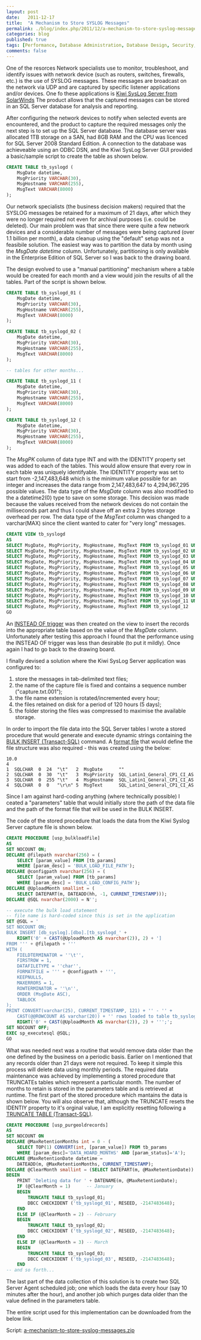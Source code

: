 ```yaml
---
layout: post
date:   2011-12-17
title:  "A Mechanism to Store SYSLOG Messages"
permalink: ./blog/index.php/2011/12/a-mechanism-to-store-syslog-messages/
categories: blog
published: true
tags: [Performance, Database Administration, Database Design, Security, Architecture, Code Samples, data types, Development, SQL Server 2008, SQL Server 2008 R2, SQL Server Agent, T-SQL Programming]
comments: false
---
```

One of the resorces Network specialists use to monitor, troubleshoot, and identify issues with network device (such as routers, switches, firewalls, etc.) is the use of SYSLOG messages. These messages are broadcast on the network via UDP and are captured by specific listener applications and/or devices. One fo these applications is [Kiwi SysLog Server from SolarWinds](http://www.solarwinds.com/products/kiwi_syslog_server/) The product allows that the captured messages can be stored in an SQL Server database for analysis and reporting.

After configuring the network devices to notify when selected events are encountered, and the product to capture the required messages only the next step is to set up the SQL Server database. The database server was allocated 1TB storage on a SAN, had 8GB RAM and the CPU was licenced for SQL Server 2008 Standard Edition. A connection to the database was achieveable using an ODBC DSN, and the Kiwi SysLog Server GUI provided a basic/sample script to create the table as shown below.

``` sql
CREATE TABLE tb_syslogd (
    MsgDate datetime,
    MsgPriority VARCHAR(30),
    MsgHostname VARCHAR(255),
    MsgText VARCHAR(8000)
);
```

Our network specialists (the business decision makers) required that the SYSLOG messages be retained for a maximum of 21 days, after which they were no longer required not even for archival purposes (i.e. could be deleted). Our main problem was that since there were quite a few network devices and a considerable number of messages were being captured (over 1.1 billion per month), a data cleanup using the "default" setup was not a feasibile solution. The easiest way was to partition the data by month using the _MsgDate datetime_ column. Unfortunately, partitioning is only available in the Enterprise Edition of SQL Server so I was back to the drawing board.

The design evolved to use a "manual partitioning" mechanism where a table would be created for each month and a view would join the results of all the tables. Part of the script is shown below.

``` sql
CREATE TABLE tb_syslogd_01 (
    MsgDate datetime,
    MsgPriority VARCHAR(30),
    MsgHostname VARCHAR(255),
    MsgText VARCHAR(8000)
);

CREATE TABLE tb_syslogd_02 (
    MsgDate datetime,
    MsgPriority VARCHAR(30),
    MsgHostname VARCHAR(255),
    MsgText VARCHAR(8000)
);

-- tables for other months...

CREATE TABLE tb_syslogd_11 (
    MsgDate datetime,
    MsgPriority VARCHAR(30),
    MsgHostname VARCHAR(255),
    MsgText VARCHAR(8000)
);

CREATE TABLE tb_syslogd_12 (
    MsgDate datetime,
    MsgPriority VARCHAR(30),
    MsgHostname VARCHAR(255),
    MsgText VARCHAR(8000)
);
```

The _MsgPK_ column of data type INT and with the IDENTITY property set was added to each of the tables. This would allow ensure that every row in each table was uniquely identifyable. The IDENTITY property was set to start from -2,147,483,648 which is the minimum value possible for an integer and increases the data range from 2,147,483,647 to 4,294,967,295 possible values. The data type of the _MsgDate_ column was also modified to the a datetime2(0) type to save on some storage. This decision was made because the values received from the network devices do not contain the milliseconds part and thus I could shave off an extra 2 bytes storage overhead per row. The data type of the _MsgText_ column was changed to a varchar(MAX) since the client wanted to cater for "very long" messages.

``` sql
CREATE VIEW tb_syslogd
AS
SELECT MsgDate, MsgPriority, MsgHostname, MsgText FROM tb_syslogd_01 UNION ALL
SELECT MsgDate, MsgPriority, MsgHostname, MsgText FROM tb_syslogd_02 UNION ALL
SELECT MsgDate, MsgPriority, MsgHostname, MsgText FROM tb_syslogd_03 UNION ALL
SELECT MsgDate, MsgPriority, MsgHostname, MsgText FROM tb_syslogd_04 UNION ALL
SELECT MsgDate, MsgPriority, MsgHostname, MsgText FROM tb_syslogd_05 UNION ALL
SELECT MsgDate, MsgPriority, MsgHostname, MsgText FROM tb_syslogd_06 UNION ALL
SELECT MsgDate, MsgPriority, MsgHostname, MsgText FROM tb_syslogd_07 UNION ALL
SELECT MsgDate, MsgPriority, MsgHostname, MsgText FROM tb_syslogd_08 UNION ALL
SELECT MsgDate, MsgPriority, MsgHostname, MsgText FROM tb_syslogd_09 UNION ALL
SELECT MsgDate, MsgPriority, MsgHostname, MsgText FROM tb_syslogd_10 UNION ALL
SELECT MsgDate, MsgPriority, MsgHostname, MsgText FROM tb_syslogd_11 UNION ALL
SELECT MsgDate, MsgPriority, MsgHostname, MsgText FROM tb_syslogd_12
GO
```

An [INSTEAD OF trigger](http://msdn.microsoft.com/en-us/library/ms189799.aspx) was then created on the view to insert the records into the appropriate table based on the value of the _MsgDate_ column. Unfortunately after testing this approach I found that the performance using the INSTEAD OF trigger was less than desirable (to put it mildly). Once again I had to go back to the drawing board.

I finally devised a solution where the Kiwi SysLog Server application was configured to:

1. store the messages in tab-delimited text files;
2. the name of the capture file is fixed and contains a sequence number ("capture.txt.001");
3. the file name extension is rotated/incremented every hour;
4. the files retained on disk for a period of 120 hours (5 days);
5. the folder storing the files was compressed to maximise the available storage.

In order to import the file data into the SQL Server tables I wrote a stored procedure that would generate and execute dynamic strings containing the [BULK INSERT (Transact-SQL)](http://msdn.microsoft.com/en-us/library/ms188365.aspx) command. A [format file](http://msdn.microsoft.com/en-us/library/ms190393.aspx) that would define the file structure was also required - this was created using the below:

``` text
10.0
4
1  SQLCHAR  0  24  "\t"   2  MsgDate      ""
2  SQLCHAR  0  30  "\t"   3  MsgPriority  SQL_Latin1_General_CP1_CI_AS
3  SQLCHAR  0  255 "\t"   4  MsgHostname  SQL_Latin1_General_CP1_CI_AS
4  SQLCHAR  0  0   "\r\n" 5  MsgText      SQL_Latin1_General_CP1_CI_AS
```

Since I am against hard-coding anything (where technically possible) I ceated a "parameters" table that would initially store the path of the data file and the path of the format file that will be used in the BULK INSERT.

The code of the stored procedure that loads the data from the Kiwi Syslog Server capture file is shown below.

``` sql
CREATE PROCEDURE [usp_bulkloadfile]
AS
SET NOCOUNT ON;
DECLARE @filepath nvarchar(256) = (
    SELECT [param_value] FROM [tb_params]
    WHERE [param_desc] = 'BULK_LOAD_FILE_PATH');
DECLARE @configpath nvarchar(256) = (
    SELECT [param_value] FROM [tb_params]
    WHERE [param_desc] = 'BULK_LOAD_CONFIG_PATH');
DECLARE @UploadMonth smallint = (
    SELECT DATEPART(m, DATEADD(hh, -1, CURRENT_TIMESTAMP)));
DECLARE @SQL nvarchar(2000) = N'';

-- execute the bulk load statement
-- file name is hard-coded since this is set in the application
SET @SQL = '
SET NOCOUNT ON;
BULK INSERT [db_syslog].[dbo].[tb_syslogd_' +
    RIGHT('0' + CAST(@UploadMonth AS nvarchar(2)), 2) + ']
FROM ''' + @filepath + '''
WITH (
    FIELDTERMINATOR = ''\t'',
    FIRSTROW = 1,
    DATAFILETYPE = ''char'',
    FORMATFILE = ''' + @configpath + ''',
    KEEPNULLS,
    MAXERRORS = 1,
    ROWTERMINATOR = ''\n'',
    ORDER (MsgDate ASC),
    TABLOCK
);
PRINT CONVERT(varchar(25), CURRENT_TIMESTAMP, 121) + '' - '' +
    CAST(@@ROWCOUNT AS varchar(20)) + '' rows loaded to table tb_syslogd_' +
    RIGHT('0' + CAST(@UploadMonth AS nvarchar(2)), 2) + ''';';
SET NOCOUNT OFF;
EXEC sp_executesql @SQL;
GO
```

What was needed next was a routine that would remove data older than the one defined by the business on a periodic basis. Earlier on I mentioned that any records older than 21 days were not required. To keep it simple this process will delete data using monthly periods. The required data maintenance was achieved by implementing a stored procedure that TRUNCATEs tables which represent a particular month. The number of months to retain is stored in the parameters table and is retrieved at runtime. The first part of the stored procedure which mantains the data is shown below. You will also observe that, although the TRUNCATE resets the IDENTIY property to it's orginal value, I am explicitly resetting following a [TRUNCATE TABLE (Transact-SQL)](http://msdn.microsoft.com/en-us/library/ms177570.aspx).

``` sql
CREATE PROCEDURE [usp_purgeoldrecords]
AS
SET NOCOUNT ON
DECLARE @MaxRetentionMonths int = 0 - (
    SELECT TOP(1) CONVERT(int, [param_value]) FROM tb_params
    WHERE [param_desc]='DATA_HOARD_MONTHS' AND [param_status]='A');
DECLARE @MaxRetentionDate datetime =
    DATEADD(m, @MaxRetentionMonths, CURRENT_TIMESTAMP);
DECLARE @ClearMonth smallint = (SELECT DATEPART(m, @MaxRetentionDate))
BEGIN
    PRINT 'Deleting data for ' + DATENAME(m, @MaxRetentionDate);
    IF (@ClearMonth = 1)      -- January
    BEGIN
        TRUNCATE TABLE tb_syslogd_01;
        DBCC CHECKIDENT ('tb_syslogd_01', RESEED, -2147483648);
    END
    ELSE IF (@ClearMonth = 2) -- February
    BEGIN
        TRUNCATE TABLE tb_syslogd_02;
        DBCC CHECKIDENT ('tb_syslogd_02', RESEED, -2147483648);
    END
    ELSE IF (@ClearMonth = 3) -- March
    BEGIN
        TRUNCATE TABLE tb_syslogd_03;
        DBCC CHECKIDENT ('tb_syslogd_03', RESEED, -2147483648);
    END
-- and so forth...
```

The last part of the data collection of this solution is to create two SQL Server Agent scheduled job; one which loads the data every hour (say 10 minutes after the hour), and another job which purges data older than the value defined in the parameters table.

The entire script used for this implementation can be downloaded from the below link.

Script: [a-mechanism-to-store-syslog-messages.zip](/assets/article_files/2011/12/a-mechanism-to-store-syslog-messages.zip)
